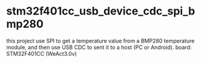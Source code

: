 # stm32f401cc_usb_device_cdc_spi_bmp280
this project use SPI to get a temperature value from a BMP280 temperature module, and then use USB CDC to sent it to a host (PC or Android). board: STM32F401CC (WeAct3.0v)
